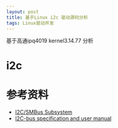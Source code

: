 ```yaml
---
layout: post
title: 基于Linux i2c 驱动源码分析
tags: Linux驱动开发
---
```


基于高通ipq4019 kernel3.14.77 分析

<!--more-->

# i2c



# 参考资料
- [I2C/SMBus Subsystem](https://www.kernel.org/doc/html/latest/i2c/index.html)
- [I2C-bus specification and user manual](https://www.nxp.com.cn/docs/en/user-guide/UM10204.pdf)
